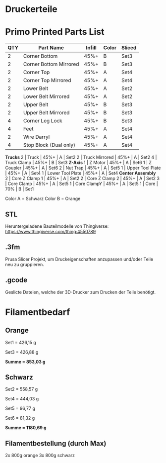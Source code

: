 # Druckerteile

# Primo Printed Parts List

QTY |	Part Name	| Infill	| Color | Sliced
--- |   ---- | ----| ---- | ---
2 |	Corner Bottom |	45%+	| B | Set3
2 |	Corner Bottom Mirrored |	45%+ |	B | Set3
2 |	Corner Top |	45%+ |	A | Set4
2 |	Corner Top Mirrored |	45%+ |A | Set4
2 |	Lower Belt |	45%+ |	A | Set2
2 |	Lower Belt Mirrored |	45%+ |	A | Set2
2 |	Upper Belt |	45%+ |	B | Set3
2 |	Upper Belt Mirrored |	45%+ |	B | Set3
4 |	Corner Leg Lock |	45%+ |	B | Set3
4 |	Feet |	45%+ |	A | Set4
2 |	Wire Darryl |	45%+ |	A | Set4
4 |	Stop Block (Dual only) |	45%+ |	A | Set4
<b>Trucks   </b>
2 |	Truck |	45%+ |	A | Set2
2 |	Truck Mirrored |	45%+ |	A | Set2
4 |	Truck Clamp |	45%+ |	B | Set3
<b>Z-Axis  </b>
1 |	Z Motor |	45%+ |	A | Set6
1 |	Z Coupler |	45%+ |	A | Set6
2 |	Nut Trap |	45%+ |	A | Set5
1 |	Upper Tool Plate |	45%+ |	A | Set4
1 |	Lower Tool Plate |	45%+ |	A | Set4
<b>Center Assembly	</b>	
2 |	Core Z Clamp 1 |	45%+ |	A | Set2
2 |	Core Z Clamp 2 |	45%+ |	A | Set2
3 |	Core Clamp |	45%+ |	A | Set5
1 |	Core ClampY |	45%+ |	A | Set5
1 |	Core |	70% |	B | Set1


Color A = Schwarz
Color B = Orange

## STL
Heruntergeladene Bauteilmodelle von Thingiverse: https://www.thingiverse.com/thing:4550789


## .3fm
Prusa Slicer Projekt, um Druckeigenschaften anzupassen und/oder Teile neu zu gruppieren.

## .gcode
Geslicte Dateien, welche der 3D-Drucker zum Drucken der Teile benötigt.


# Filamentbedarf
## Orange
<p> Set1 = 426,15 g
<p> Set3 = 426,88 g
<p> <b>Summe = 853,03 g </b>

## Schwarz
<p> Set2 = 558,57 g
<p> Set4 = 444,03 g
<p> Set5 = 96,77 g
<p> Set6 = 81,32 g
<p> <b>Summe = 1180,69 g </b>
  
  ## Filamentbestellung (durch Max)
2x 800g orange
3x 800g schwarz
